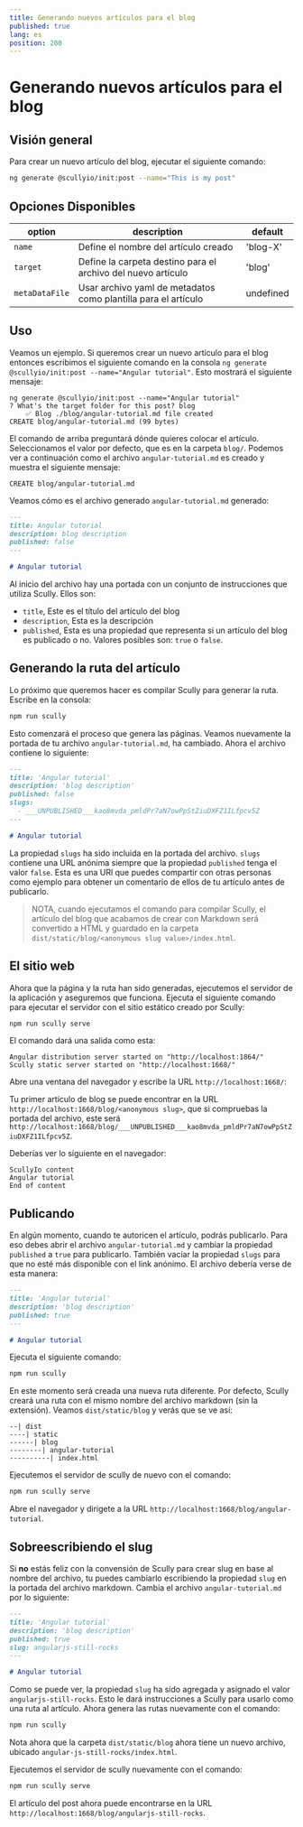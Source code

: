 ```yaml
---
title: Generando nuevos artículos para el blog
published: true
lang: es
position: 200
---
```


# Generando nuevos artículos para el blog

## Visión general

Para crear un nuevo artículo del blog, ejecutar el siguiente comando:

```bash
ng generate @scullyio/init:post --name="This is my post"
```

## Opciones Disponibles

| option         | description                                                    | default   |
| -------------- | -------------------------------------------------------------- | --------- |
| `name`         | Define el nombre del artículo creado                           | 'blog-X'  |
| `target`       | Define la carpeta destino para el archivo del nuevo artículo   | 'blog'    |
| `metaDataFile` | Usar archivo yaml de metadatos como plantilla para el artículo | undefined |

## Uso

Veamos un ejemplo. Si queremos crear un nuevo artículo para el blog entonces escribimos el siguiente comando en la consola `ng generate @scullyio/init:post --name="Angular tutorial"`. Esto mostrará el siguiente mensaje:

```output
ng generate @scullyio/init:post --name="Angular tutorial"
? What's the target folder for this post? blog
    ✅️ Blog ./blog/angular-tutorial.md file created
CREATE blog/angular-tutorial.md (99 bytes)
```

El comando de arriba preguntará dónde quieres colocar el artículo. Seleccionamos el valor por defecto, que es en la carpeta `blog/`. Podemos ver a continuación como el archivo `angular-tutorial.md` es creado y muestra el siguiente mensaje:

```output
CREATE blog/angular-tutorial.md
```

Veamos cómo es el archivo generado `angular-tutorial.md` generado:

```markdown
---
title: Angular tutorial
description: blog description
published: false
---

# Angular tutorial
```

Al inicio del archivo hay una portada con un conjunto de instrucciones que utiliza Scully. Ellos son:

- `title`, Este es el título del artículo del blog
- `description`, Esta es la descripción
- `published`, Esta es una propiedad que representa si un artículo del blog es publicado o no. Valores posibles son: `true` o `false`.

## Generando la ruta del artículo

Lo próximo que queremos hacer es compilar Scully para generar la ruta. Escribe en la consola:

```bash
npm run scully
```

Esto comenzará el proceso que genera las páginas. Veamos nuevamente la portada de tu archivo `angular-tutorial.md`, ha cambiado. Ahora el archivo contiene lo siguiente:

```markdown
---
title: 'Angular tutorial'
description: 'blog description'
published: false
slugs:
  - ___UNPUBLISHED___kao8mvda_pmldPr7aN7owPpStZiuDXFZ1ILfpcv5Z
---

# Angular tutorial
```

La propiedad `slugs` ha sido incluida en la portada del archivo. `slugs` contiene una URL anónima siempre que la propiedad `published` tenga el valor `false`. Esta es una URl que puedes compartir con otras personas como ejemplo para obtener un comentario de ellos de tu artículo antes de publicarlo.

> NOTA, cuando ejecutamos el comando para compilar Scully, el artículo del blog que acabamos de crear con Markdown será convertido a HTML y guardado en la carpeta `dist/static/blog/<anonymous slug value>/index.html`.

## El sitio web

Ahora que la página y la ruta han sido generadas, ejecutemos el servidor de la aplicación y aseguremos que funciona. Ejecuta el siguiente comando para ejecutar el servidor con el sitio estático creado por Scully:

```bash
npm run scully serve
```

El comando dará una salida como esta:

```output
Angular distribution server started on "http://localhost:1864/"
Scully static server started on "http://localhost:1668/"
```

Abre una ventana del navegador y escribe la URL `http://localhost:1668/`:

Tu primer artículo de blog se puede encontrar en la URL `http://localhost:1668/blog/<anonymous slug>`, que si compruebas la portada del archivo, este será `http://localhost:1668/blog/___UNPUBLISHED___kao8mvda_pmldPr7aN7owPpStZiuDXFZ1ILfpcv5Z`.

Deberías ver lo siguiente en el navegador:

```
ScullyIo content
Angular tutorial
End of content
```

## Publicando

En algún momento, cuando te autoricen el artículo, podrás publicarlo. Para eso debes abrir el archivo `angular-tutorial.md` y cambiar la propiedad `published` a `true` para publicarlo. También vaciar la propiedad `slugs` para que no esté más disponible con el link anónimo. El archivo debería verse de esta manera:

```markdown
---
title: 'Angular tutorial'
description: 'blog description'
published: true
---

# Angular tutorial
```

Ejecuta el siguiente comando:

```bash
npm run scully
```

En este momento será creada una nueva ruta diferente. Por defecto, Scully creará una ruta con el mismo nombre del archivo markdown (sin la extensión). Veamos `dist/static/blog` y verás que se ve así:

```
--| dist
----| static
------| blog
--------| angular-tutorial
----------| index.html
```

Ejecutemos el servidor de scully de nuevo con el comando:

```bash
npm run scully serve
```

Abre el navegador y dirigete a la URL `http://localhost:1668/blog/angular-tutorial`.

## Sobreescribiendo el slug

Si **no** estás feliz con la convensión de Scully para crear slug en base al nombre del archivo, tu puedes cambiarlo escribiendo la propiedad `slug` en la portada del archivo markdown. Cambia el archivo `angular-tutorial.md` por lo siguiente:

```markdown
---
title: 'Angular tutorial'
description: 'blog description'
published: true
slug: angularjs-still-rocks
---

# Angular tutorial
```

Como se puede ver, la propiedad `slug` ha sido agregada y asignado el valor `angularjs-still-rocks`. Esto le dará instrucciones a Scully para usarlo como una ruta al artículo. Ahora genera las rutas nuevamente con el comando:

```bash
npm run scully
```

Nota ahora que la carpeta `dist/static/blog` ahora tiene un nuevo archivo, ubicado `angular-js-still-rocks/index.html`.

Ejecutemos el servidor de scully nuevamente con el comando:

```bash
npm run scully serve
```

El artículo del post ahora puede encontrarse en la URL `http://localhost:1668/blog/angularjs-still-rocks`.
